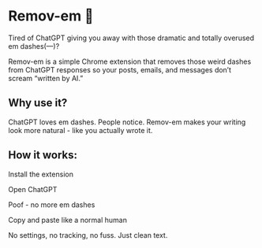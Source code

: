 # Remov-em 🧹
Tired of ChatGPT giving you away with those dramatic and totally overused em dashes(—)?

Remov-em is a simple Chrome extension that removes those weird dashes from ChatGPT responses so your posts, emails, and messages don’t scream “written by AI.”

## Why use it?
ChatGPT loves em dashes.
People notice.
Remov-em makes your writing look more natural - like you actually wrote it.

## How it works:
Install the extension

Open ChatGPT

Poof - no more em dashes

Copy and paste like a normal human

No settings, no tracking, no fuss.
Just clean text.

